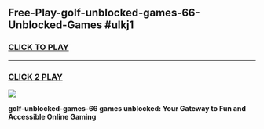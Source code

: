 
## Free-Play-golf-unblocked-games-66-Unblocked-Games #ulkj1
<h3>
<a href="https://news.freeplayer.one?title=golf-unblocked-games-66&ref=8M">CLICK TO PLAY</a></h3>
<hr>

<h3>
<a href="https://news.freeplayer.one?title=golf-unblocked-games-66&ref=8M">CLICK 2 PLAY</a>
  
</h3>

<a href="https://news.freeplayer.one?title=golf-unblocked-games-66&ref=8M"><img src="https://clearcache.store/games.png"></a>


**golf-unblocked-games-66 games unblocked: Your Gateway to Fun and Accessible Online Gaming**
